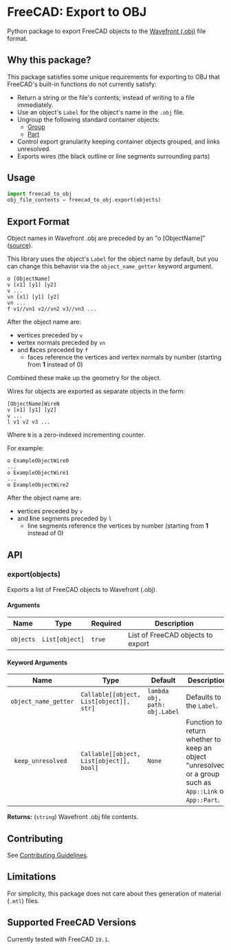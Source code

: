 # FreeCAD: Export to OBJ
Python package to export FreeCAD objects to the [Wavefront (.obj)](https://en.wikipedia.org/wiki/Wavefront_.obj_file) file format.

## Why this package?
This package satisfies some unique requirements for exporting to OBJ that FreeCAD's built-in functions do not currently satisfy:

* Return a string or the file's contents; instead of writing to a file immediately.
* Use an object's `Label` for the object's name in the `.obj` file.
* Ungroup the following standard container objects:
  * [Group](https://wiki.freecadweb.org/Std_Group)
  * [Part](https://wiki.freecadweb.org/Std_Part)
* Control export granularity keeping container objects grouped, and links unresolved.
* Exports wires (the black outline or line segments surrounding parts)

## Usage

```python
import freecad_to_obj
obj_file_contents = freecad_to_obj.export(objects)
```

## Export Format
Object names in Wavefront .obj are preceded by an "o [ObjectName]" ([source](https://en.wikipedia.org/wiki/Wavefront_.obj_file#Reference_materials)).

This library uses the object's `Label` for the object name by default, but you can change this behavior via the `object_name_getter` keyword argument.

    o [ObjectName]
    v [x1] [y1] [y2]
    v ...
    vn [x1] [y1] [y2]
    vn ...
    f v1//vn1 v2//vn2 v3//vn3 ...

After the object name are:

* **v**ertices preceded by `v`
* **v**ertex normals preceded by `vn`
* and **f**aces preceded by `f`
  * faces reference the vertices and vertex normals by number (starting from **1** instead of 0)

Combined these make up the geometry for the object.

Wires for objects are exported as separate objects in the form:

    [ObjectName]WireN
    v [x1] [y1] [y2]
    v ...
    l v1 v2 v3 ...

Where `N` is a zero-indexed incrementing counter.

For example:

    o ExampleObjectWire0
    ...
    o ExampleObjectWire1
    ...
    o ExampleObjectWire2

After the object name are:

* **v**ertices preceded by `v`
* and **l**ine segments preceded by `l`
  * line segments reference the vertices by number (starting from **1** instead of 0)

## API

### export(objects)

Exports a list of FreeCAD objects to Wavefront (.obj).

#### Arguments

|Name|Type|Required|Description|
|----|----|--------|-----------|
|`objects`|`List[object]`|`true`|List of FreeCAD objects to export|

#### Keyword Arguments

|Name|Type|Default|Description|
|----|----|--------|-----------|
|`object_name_getter`|`Callable[[object, List[object]], str]`|`lambda obj, path: obj.Label`|Defaults to the `Label`.|Function to return the name of the object used in export.|
|` keep_unresolved`|`Callable[[object, List[object]], bool]`|`None`|Function to return whether to keep an object "unresolved" or a group such as `App::Link` or `App::Part`.|

**Returns:** (`string`) Wavefront .obj file contents.

## Contributing
See [Contributing Guidelines](./CONTRIBUTING.md).

## Limitations
For simplicity, this package does not care about thes generation of material (`.mtl`) files.

## Supported FreeCAD Versions
Currently tested with FreeCAD `19.1`.
